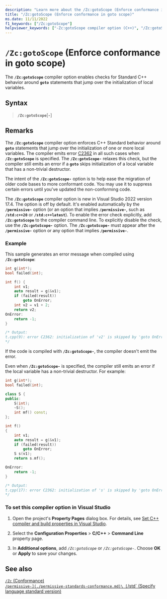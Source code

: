 ```yaml
---
description: "Learn more about the /Zc:gotoScope (Enforce conformance in goto scope) compiler option."
title: "/Zc:gotoScope (Enforce conformance in goto scope)"
ms.date: 11/11/2022
f1_keywords: ["/Zc:gotoScope"]
helpviewer_keywords: ["-Zc:gotoScope compiler option (C++)", "/Zc:gotoScope compiler option (C++)"]
---
```

# `/Zc:gotoScope` (Enforce conformance in goto scope)

The **`/Zc:gotoScope`** compiler option enables checks for Standard C++ behavior around **`goto`** statements that jump over the initialization of local variables.

## Syntax

> **`/Zc:gotoScope`**\[**`-`**]

## Remarks

The **`/Zc:gotoScope`** compiler option enforces C++ Standard behavior around **`goto`** statements that jump over the initialization of one or more local variables. The compiler emits error [C2362](../../error-messages/compiler-errors-1/compiler-error-c2362.md) in all such cases when **`/Zc:gotoScope`** is specified. The **`/Zc:gotoScope-`** relaxes this check, but the compiler still emits an error if a **`goto`** skips initialization of a local variable that has a non-trivial destructor.

The intent of the **`/Zc:gotoScope-`** option is to help ease the migration of older code bases to more conformant code. You may use it to suppress certain errors until you've updated the non-conforming code.

The **`/Zc:gotoScope`** compiler option is new in Visual Studio 2022 version 17.4. The option is off by default. It's enabled automatically by the **`/permissive-`** option (or an option that implies **`/permissive-`**, such as **`/std:c++20`** or **`/std:c++latest`**). To enable the error check explicitly, add **`/Zc:gotoScope`** to the compiler command line. To explicitly disable the check, use the **`/Zc:gotoScope-`** option. The **`/Zc:gotoScope-`** must appear after the **`/permissive-`** option or any option that implies **`/permissive-`**.

### Example

This sample generates an error message when compiled using **`/Zc:gotoScope`**:

```cpp
int g(int*);
bool failed(int);

int f() {
    int v1;
    auto result = g(&v1);
    if (failed(result))
        goto OnError;
    int v2 = v1 + 2;
    return v2;
OnError:
    return -1;
}

/* Output:
t.cpp(9): error C2362: initialization of 'v2' is skipped by 'goto OnError'
*/
```

If the code is compiled with **`/Zc:gotoScope-`**, the compiler doesn't emit the error.

Even when **`/Zc:gotoScope-`** is specified, the compiler still emits an error if the local variable has a non-trivial destructor. For example:

```cpp
int g(int*);
bool failed(int);

class S {
public:
    S(int);
    ~S();
    int mf() const;
};

int f()
{
    int v1;
    auto result = g(&v1);
    if (failed(result))
        goto OnError;
    S s(v1);
    return s.mf();

OnError:
    return -1;
}

/* Output:
t.cpp(17): error C2362: initialization of 's' is skipped by 'goto OnError'
*/
```

### To set this compiler option in Visual Studio

1. Open the project's **Property Pages** dialog box. For details, see [Set C++ compiler and build properties in Visual Studio](../working-with-project-properties.md).

1. Select the **Configuration Properties** > **C/C++** > **Command Line** property page.

1. In **Additional options**, add *`/Zc:gotoScope`* or  *`/Zc:gotoScope-`*. Choose **OK** or **Apply** to save your changes.

## See also

[`/Zc` (Conformance)](zc-conformance.md)\
[`/permissive-](./permissive-standards-conformance.md)\
[`/std` (Specify language standard version)](std-specify-language-standard-version.md)
